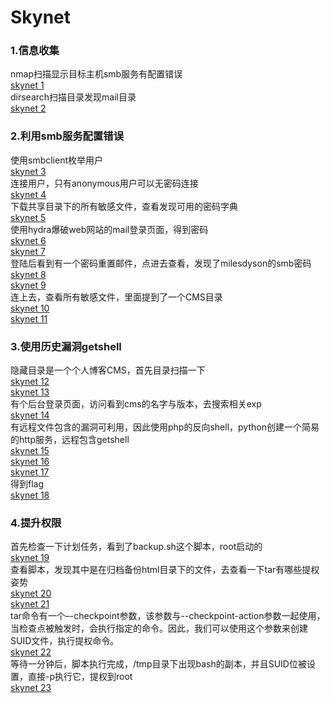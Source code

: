 # Skynet

### 1.信息收集
nmap扫描显示目标主机smb服务有配置错误<br>
[skynet 1](./iamges/skynet0.png)<br>
dirsearch扫描目录发现mail目录<br>
[skynet 2](./iamges/skynet1.png)

### 2.利用smb服务配置错误
使用smbclient枚举用户<br>
[skynet 3](./iamges/skynet2.png)<br>
连接用户，只有anonymous用户可以无密码连接<br>
[skynet 4](./iamges/skynet3.png)<br>
下载共享目录下的所有敏感文件，查看发现可用的密码字典<br>
[skynet 5](./iamges/skynet4.png)<br>
使用hydra爆破web网站的mail登录页面，得到密码<br>
[skynet 6](./iamges/skynet5.png)<br>
[skynet 7](./iamges/skynet6.png)<br>
登陆后看到有一个密码重置邮件，点进去查看，发现了milesdyson的smb密码<br>
[skynet 8](./iamges/skynet7.png)<br>
[skynet 9](./iamges/skynet8.png)<br>
连上去，查看所有敏感文件，里面提到了一个CMS目录<br>
[skynet 10](./iamges/skynet9.png)<br>
[skynet 11](./iamges/skynet10.png)

### 3.使用历史漏洞getshell
隐藏目录是一个个人博客CMS，首先目录扫描一下<br>
[skynet 12](./iamges/skynet11.png)<br>
[skynet 13](./iamges/skynet12.png)<br>
有个后台登录页面，访问看到cms的名字与版本，去搜索相关exp<br>
[skynet 14](./iamges/skynet13.png)<br>
有远程文件包含的漏洞可利用，因此使用php的反向shell，python创建一个简易的http服务，远程包含getshell<br>
[skynet 15](./iamges/skynet14.png)<br>
[skynet 16](./iamges/skynet15.png)<br>
[skynet 17](./iamges/skynet16.png)<br>
得到flag<br>
[skynet 18](./iamges/skynet17.png)

### 4.提升权限
首先检查一下计划任务，看到了backup.sh这个脚本，root启动的<br>
[skynet 19](./iamges/skynet18.png)<br>
查看脚本，发现其中是在归档备份html目录下的文件，去查看一下tar有哪些提权姿势<br>
[skynet 20](./iamges/skynet19.png)<br>
[skynet 21](./iamges/skynet20.png)<br>
tar命令有一个–-checkpoint参数，该参数与--checkpoint-action参数一起使用，当检查点被触发时，会执行指定的命令。因此，我们可以使用这个参数来创建SUID文件，执行提权命令。<br>
[skynet 22](./iamges/skynet21.png)<br>
等待一分钟后，脚本执行完成，/tmp目录下出现bash的副本，并且SUID位被设置，直接-p执行它，提权到root<br>
[skynet 23](./iamges/skynet22.png)